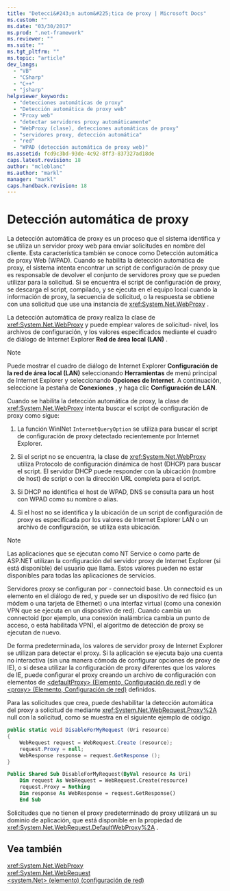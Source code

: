```yaml
---
title: "Detecci&#243;n autom&#225;tica de proxy | Microsoft Docs"
ms.custom: ""
ms.date: "03/30/2017"
ms.prod: ".net-framework"
ms.reviewer: ""
ms.suite: ""
ms.tgt_pltfrm: ""
ms.topic: "article"
dev_langs: 
  - "VB"
  - "CSharp"
  - "C++"
  - "jsharp"
helpviewer_keywords: 
  - "detecciones automáticas de proxy"
  - "Detección automática de proxy web"
  - "Proxy web"
  - "detectar servidores proxy automáticamente"
  - "WebProxy (clase), detecciones automáticas de proxy"
  - "servidores proxy, detección automática"
  - "red"
  - "WPAD (detección automática de proxy web)"
ms.assetid: fcd9c3bd-93de-4c92-8ff3-837327ad18de
caps.latest.revision: 18
author: "mcleblanc"
ms.author: "markl"
manager: "markl"
caps.handback.revision: 18
---
```

# Detecci&#243;n autom&#225;tica de proxy
La detección automática de proxy es un proceso que el sistema identifica y se utiliza un servidor proxy web para enviar solicitudes en nombre del cliente.  Esta característica también se conoce como Detección automática de proxy Web \(WPAD\).  Cuando se habilita la detección automática de proxy, el sistema intenta encontrar un script de configuración de proxy que es responsable de devolver el conjunto de servidores proxy que se pueden utilizar para la solicitud.  Si se encuentra el script de configuración de proxy, se descarga el script, compilado, y se ejecuta en el equipo local cuando la información de proxy, la secuencia de solicitud, o la respuesta se obtiene con una solicitud que use una instancia de <xref:System.Net.WebProxy> .  
  
 La detección automática de proxy realiza la clase de <xref:System.Net.WebProxy> y puede emplear valores de solicitud\- nivel, los archivos de configuración, y los valores especificados mediante el cuadro de diálogo de Internet Explorer **Red de área local \(LAN\)** .  
  
> [!NOTE]
>  Puede mostrar el cuadro de diálogo de Internet Explorer **Configuración de la red de área local \(LAN\)** seleccionando **Herramientas** de menú principal de Internet Explorer y seleccionando **Opciones de Internet**.  A continuación, seleccione la pestaña de **Conexiones** , y haga clic **Configuración de LAN**.  
  
 Cuando se habilita la detección automática de proxy, la clase de <xref:System.Net.WebProxy> intenta buscar el script de configuración de proxy como sigue:  
  
1.  La función WinINet `InternetQueryOption` se utiliza para buscar el script de configuración de proxy detectado recientemente por Internet Explorer.  
  
2.  Si el script no se encuentra, la clase de <xref:System.Net.WebProxy> utiliza Protocolo de configuración dinámica de host \(DHCP\) para buscar el script.  El servidor DHCP puede responder con la ubicación \(nombre de host\) de script o con la dirección URL completa para el script.  
  
3.  Si DHCP no identifica el host de WPAD, DNS se consulta para un host con WPAD como su nombre o alias.  
  
4.  Si el host no se identifica y la ubicación de un script de configuración de proxy es especificada por los valores de Internet Explorer LAN o un archivo de configuración, se utiliza esta ubicación.  
  
> [!NOTE]
>  Las aplicaciones que se ejecutan como NT Service o como parte de ASP.NET utilizan la configuración del servidor proxy de Internet Explorer \(si está disponible\) del usuario que llama.  Estos valores pueden no estar disponibles para todas las aplicaciones de servicios.  
  
 Servidores proxy se configuran por \- connectoid base.  Un connectoid es un elemento en el diálogo de red, y puede ser un dispositivo de red físico \(un módem o una tarjeta de Ethernet\) o una interfaz virtual \(como una conexión VPN que se ejecuta en un dispositivo de red\).  Cuando cambia un connectoid \(por ejemplo, una conexión inalámbrica cambia un punto de acceso, o está habilitada VPN\), el algoritmo de detección de proxy se ejecutan de nuevo.  
  
 De forma predeterminada, los valores de servidor proxy de Internet Explorer se utilizan para detectar el proxy.  Si la aplicación se ejecuta bajo una cuenta no interactiva \(sin una manera cómoda de configurar opciones de proxy de IE\), o si desea utilizar la configuración de proxy diferentes que los valores de IE, puede configurar el proxy creando un archivo de configuración con elementos de [\<defaultProxy\> \(Elemento, Configuración de red\)](../../../docs/framework/configure-apps/file-schema/network/defaultproxy-element-network-settings.md) y de [\<proxy\> \(Elemento, Configuración de red\)](../../../docs/framework/configure-apps/file-schema/network/proxy-element-network-settings.md) definidos.  
  
 Para las solicitudes que crea, puede deshabilitar la detección automática del proxy a solicitud de mediante <xref:System.Net.WebRequest.Proxy%2A> null con la solicitud, como se muestra en el siguiente ejemplo de código.  
  
```csharp  
public static void DisableForMyRequest (Uri resource)  
{  
    WebRequest request = WebRequest.Create (resource);  
    request.Proxy = null;  
    WebResponse response = request.GetResponse ();  
}  
```  
  
```vb  
Public Shared Sub DisableForMyRequest(ByVal resource As Uri)  
    Dim request As WebRequest = WebRequest.Create(resource)  
    request.Proxy = Nothing  
    Dim response As WebResponse = request.GetResponse()  
    End Sub   
```  
  
 Solicitudes que no tienen el proxy predeterminado de proxy utilizará un su dominio de aplicación, que está disponible en la propiedad de <xref:System.Net.WebRequest.DefaultWebProxy%2A> .  
  
## Vea también  
 <xref:System.Net.WebProxy>   
 <xref:System.Net.WebRequest>   
 [\<system.Net\> \(elemento\) \(configuración de red\)](../../../docs/framework/configure-apps/file-schema/network/system-net-element-network-settings.md)